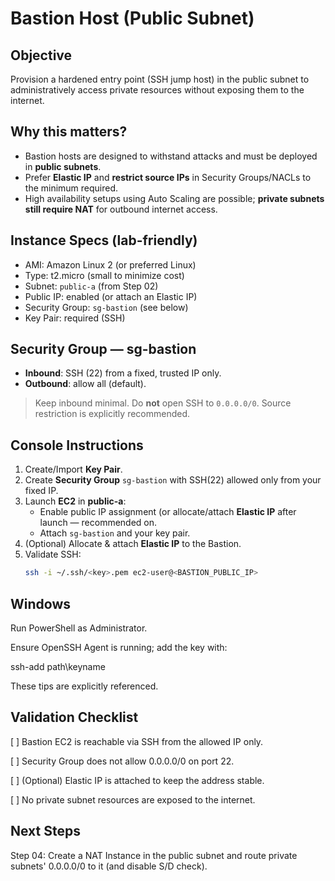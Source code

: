 # Bastion Host (Public Subnet)

## Objective
Provision a hardened entry point (SSH jump host) in the public subnet to administratively access private resources without exposing them to the internet.

## Why this matters? 
- Bastion hosts are designed to withstand attacks and must be deployed in **public subnets**.
- Prefer **Elastic IP** and **restrict source IPs** in Security Groups/NACLs to the minimum required.
- High availability setups using Auto Scaling are possible; **private subnets still require NAT** for outbound internet access.

## Instance Specs (lab-friendly)
- AMI: Amazon Linux 2 (or preferred Linux)
- Type: t2.micro (small to minimize cost)
- Subnet: `public-a` (from Step 02)
- Public IP: enabled (or attach an Elastic IP)
- Security Group: `sg-bastion` (see below)
- Key Pair: required (SSH)

## Security Group — sg-bastion
- **Inbound**: SSH (22) from a fixed, trusted IP only.
- **Outbound**: allow all (default).

> Keep inbound minimal. Do **not** open SSH to `0.0.0.0/0`. Source restriction is explicitly recommended.

## Console Instructions
1. Create/Import **Key Pair**.
2. Create **Security Group** `sg-bastion` with SSH(22) allowed only from your fixed IP.
3. Launch **EC2** in **public-a**:
   - Enable public IP assignment (or allocate/attach **Elastic IP** after launch — recommended on.
   - Attach `sg-bastion` and your key pair.
4. (Optional) Allocate & attach **Elastic IP** to the Bastion.
5. Validate SSH:
   ```bash
   ssh -i ~/.ssh/<key>.pem ec2-user@<BASTION_PUBLIC_IP>


## Windows

Run PowerShell as Administrator.

Ensure OpenSSH Agent is running; add the key with:

ssh-add path\keyname

These tips are explicitly referenced.


## Validation Checklist

[ ] Bastion EC2 is reachable via SSH from the allowed IP only.

[ ] Security Group does not allow 0.0.0.0/0 on port 22.

[ ] (Optional) Elastic IP is attached to keep the address stable.

[ ] No private subnet resources are exposed to the internet.


## Next Steps

Step 04: Create a NAT Instance in the public subnet and route private subnets' 0.0.0.0/0 to it (and disable S/D check).

